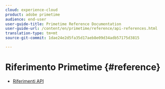 ```yaml
---
cloud: experience-cloud
product: adobe primetime
audience: end-user
user-guide-title: Primetime Reference Documentation
user-guide-url: /content/en/primetime/reference/api-references.html
translation-type: tm+mt
source-git-commit: 1dae24e2d5fa35d17aeb8e09d34adb57175d3815

---
```



# Riferimento Primetime {#reference}

+ [Riferimenti API](api-references.md)
